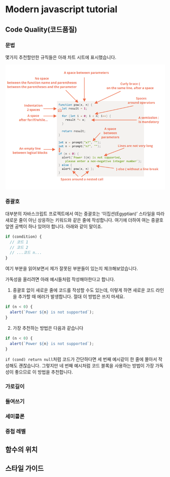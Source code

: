 # Modern javascript tutorial

## Code Quality(코드품질)

### 문법

몇가지 추천할만한 규칙들은 아래 차트 시트에 표시했습니다.

![img](https://raw.githubusercontent.com/seunghw/JS_remind/main/modern_JS/JS%EA%B8%B0%EB%B3%B8/codeQuality.png)

### 중괄호

대부분의 자바스크립트 프로젝트에서 여는 중괄호는 ‘이집션(Egyptian)’ 스타일을 따라 새로운 줄이 아닌 상응하는 키워드와 같은 줄에 작성합니다. 여기에 더하여 여는 중괄호 앞엔 공백이 하나 있어야 합니다. 아래와 같이 말이죠.

```javascript
if (condition) {
  // 코드 1
  // 코드 2
  // ...코드 n...
}
```

여기 부분을 읽어보면서 제가 잘못된 부분들이 있는지 체크해보았습니다.

가독성을 올리려면 아래 예시들처럼 작성해아한다고 합니다.

1. 중괄호 없이 새로운 줄에 코드를 작성할 수도 있는데, 이렇게 하면 새로운 코드 라인을 추가할 때 에러가 발생합니다. 절대 이 방법은 쓰지 마세요.

```javascript
if (n < 0) {
  alert(`Power ${n} is not supported`);
}
```

2. 가장 추천하는 방법은 다음과 같습니다

```javascript
if (n < 0) {
  alert(`Power ${n} is not supported`);
}
```

`if (cond) return null`처럼 코드가 간단하다면 세 번째 예시같이 한 줄에 몰아서 작성해도 괜찮습니다. 그렇지만 네 번째 예시처럼 코드 블록을 사용하는 방법이 가장 가독성이 좋으므로 이 방법을 추천합니다.

### 가로길이

### 들여쓰기

### 세미콜론

### 중첩 레벨

## 함수의 위치

## 스타일 가이드
